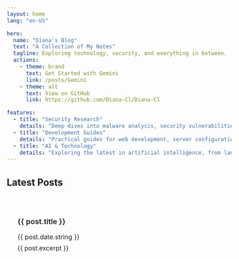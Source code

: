 ```yaml
---
layout: home
lang: "en-US"

hero:
  name: "Diana's Blog"
  text: "A Collection of My Notes"
  tagline: Exploring technology, security, and everything in between.
  actions:
    - theme: brand
      text: Get Started with Gemini
      link: /posts/Gemini
    - theme: alt
      text: View on GitHub
      link: https://github.com/Diana-Cl/Diana-Cl

features:
  - title: "Security Research"
    details: "Deep dives into malware analysis, security vulnerabilities, and threat intelligence."
  - title: "Development Guides"
    details: "Practical guides for web development, server configuration, and more."
  - title: "AI & Technology"
    details: "Exploring the latest in artificial intelligence, from language models to diffusion techniques."
---
```


<script setup>
import { data as posts } from './.vitepress/posts.data.js'
</script>

<div class="vp-doc" style="margin-top: 2rem;">
  <h2>Latest Posts</h2>
  <div class="posts-list">
    <article v-for="post of posts" :key="post.url" class="post-item">
      <h3>
        <a :href="post.url" class="post-link">{{ post.title }}</a>
      </h3>
      <p class="post-date">{{ post.date.string }}</p>
      <p class="post-excerpt" v-if="post.excerpt">{{ post.excerpt }}</p>
    </article>
  </div>
</div>

<style scoped>
.posts-list {
  display: grid;
  gap: 1.5rem;
  margin-top: 1rem;
}

.post-item {
  padding: 1.5rem;
  border: 1px solid var(--vp-c-divider);
  border-radius: 8px;
  transition: all 0.3s ease;
}

.post-item:hover {
  border-color: var(--vp-c-brand);
  box-shadow: 0 4px 12px rgba(0,0,0,0.1);
}

.post-link {
  color: var(--vp-c-brand);
  text-decoration: none;
  font-weight: 600;
}

.post-link:hover {
  text-decoration: underline;
}

.post-date {
  color: var(--vp-c-text-2);
  font-size: 0.9rem;
  margin: 0.5rem 0;
}

.post-excerpt {
  color: var(--vp-c-text-1);
  margin: 0;
}
</style>
